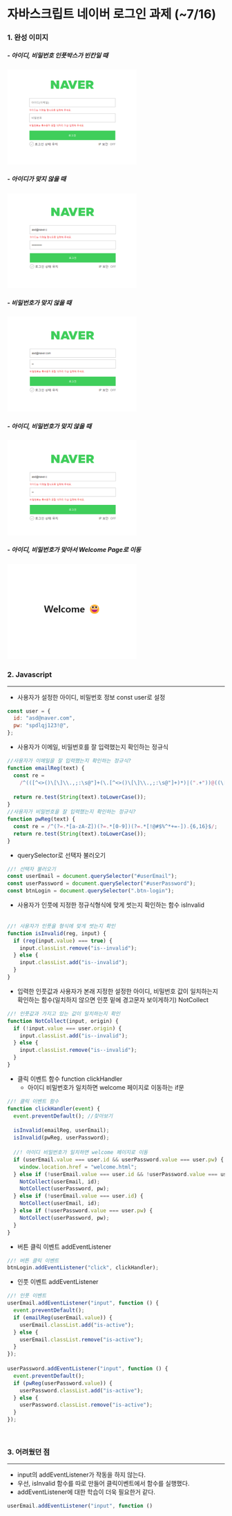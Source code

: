 # 자바스크립트 네이버 로그인 과제 (~7/16)
### 1. 완성 이미지
##### - 아이디, 비밀번호 인풋박스가 빈칸일 때
  <img src="./images/1.png" width="300px">

##### - 아이디가 맞지 않을 때
  <img src="./images/2.png" width="300px">

#####  - 비밀번호가 맞지 않을 때
  <img src="./images/3.png" width="300px">

#####  - 아이디, 비밀번호가 맞지 않을 때
  <img src="./images/4.png" width="300px">

#####  - 아이디, 비밀번호가 맞아서 Welcome Page로 이동
  <img src="./images/5.png" width="300px">


<br />

### 2. Javascript
---
- 사용자가 설정한 아이디, 비밀번호 정보 const user로 설정
```js
const user = {
  id: "asd@naver.com",
  pw: "spdlqj123!@",
};
```
- 사용자가 이메일, 비밀번호를 잘 입력했는지 확인하는 정규식
```js
//사용자가 이메일을 잘 입력했는지 확인하는 정규식?
function emailReg(text) {
  const re =
    /^(([^<>()\[\]\\.,;:\s@"]+(\.[^<>()\[\]\\.,;:\s@"]+)*)|(".+"))@((\[[0-9]{1,3}\.[0-9]{1,3}\.[0-9]{1,3}\.[0-9]{1,3}\])|(([a-zA-Z\-0-9]+\.)+[a-zA-Z]{2,}))$/;

  return re.test(String(text).toLowerCase());
}
//사용자가 비밀번호을 잘 입력했는지 확인하는 정규식?
function pwReg(text) {
  const re = /^(?=.*[a-zA-Z])(?=.*[0-9])(?=.*[!@#$%^*+=-]).{6,16}$/;
  return re.test(String(text).toLowerCase());
}
```
- querySelector로 선택자 불러오기
```js
//! 선택자 불러오기
const userEmail = document.querySelector("#userEmail");
const userPassword = document.querySelector("#userPassword");
const btnLogin = document.querySelector(".btn-login");
```
- 사용자가 인풋에 지정한 정규식형식에 맞게 썻는지 확인하는 함수 isInvalid
```js

//! 사용자가 인풋을 형식에 맞게 썻는지 확인
function isInvalid(reg, input) {
  if (reg(input.value) === true) {
    input.classList.remove("is--invalid");
  } else {
    input.classList.add("is--invalid");
  }
}
```
- 입력한 인풋값과 사용자가 본래 지정한 설정한 아이디, 비밀번호 값이 일치하는지 확인하는 함수(일치하지 않으면 인풋 밑에 경고문자 보이게하기) NotCollect
```js
//! 인풋값과 가지고 있는 값이 일치하는지 확인
function NotCollect(input, origin) {
  if (!input.value === user.origin) {
    input.classList.add("is--invalid");
  } else {
    input.classList.remove("is--invalid");
  }
}
```
- 클릭 이벤트 함수 function clickHandler 
  - 아이디 비밀번호가 일치하면 welcome 페이지로 이동하는 if문
```js
//! 클릭 이벤트 함수
function clickHandler(event) {
  event.preventDefault(); //찾아보기

  isInvalid(emailReg, userEmail);
  isInvalid(pwReg, userPassword);

  //! 아이디 비밀번호가 일치하면 welcome 페이지로 이동
  if (userEmail.value === user.id && userPassword.value === user.pw) {
    window.location.href = "welcome.html";
  } else if (!userEmail.value === user.id && !userPassword.value === user.pw) {
    NotCollect(userEmail, id);
    NotCollect(userPassword, pw);
  } else if (!userEmail.value === user.id) {
    NotCollect(userEmail, id);
  } else if (!userPassword.value === user.pw) {
    NotCollect(userPassword, pw);
  }
}
```
- 버튼 클릭 이벤트 addEventListener
```js
//! 버튼 클릭 이벤트
btnLogin.addEventListener("click", clickHandler);

```
- 인풋 이벤트 addEventListener
```js
//! 인풋 이벤트
userEmail.addEventListener("input", function () {
  event.preventDefault();
  if (emailReg(userEmail.value)) {
    userEmail.classList.add("is-active");
  } else {
    userEmail.classList.remove("is-active");
  }
});

userPassword.addEventListener("input", function () {
  event.preventDefault();
  if (pwReg(userPassword.value)) {
    userPassword.classList.add("is-active");
  } else {
    userPassword.classList.remove("is-active");
  }
});
```

<br />

### 3. 어려웠던 점
---
- input의 addEventListener가 작동을 하지 않는다.
- 우선, isInvalid 함수를 따로 만들어 클릭이벤트에서 함수를 실행했다.
- addEventListener에 대한 학습이 더욱 필요한거 같다.
```js
userEmail.addEventListener("input", function ()
```


